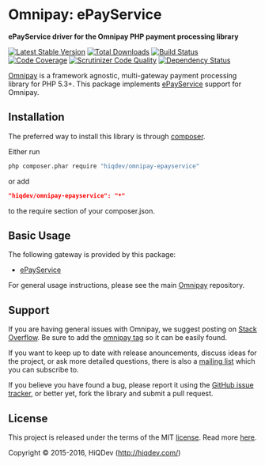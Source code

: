 Omnipay: ePayService
====================

**ePayService driver for the Omnipay PHP payment processing library**

[![Latest Stable Version](https://poser.pugx.org/hiqdev/omnipay-epayservice/v/stable)](https://packagist.org/packages/hiqdev/omnipay-epayservice)
[![Total Downloads](https://poser.pugx.org/hiqdev/omnipay-epayservice/downloads)](https://packagist.org/packages/hiqdev/omnipay-epayservice)
[![Build Status](https://img.shields.io/travis/hiqdev/omnipay-epayservice.svg)](https://travis-ci.org/hiqdev/omnipay-epayservice)
[![Code Coverage](https://scrutinizer-ci.com/g/hiqdev/omnipay-epayservice/badges/coverage.png?b=master)](https://scrutinizer-ci.com/g/hiqdev/omnipay-epayservice/?branch=master)
[![Scrutinizer Code Quality](https://scrutinizer-ci.com/g/hiqdev/omnipay-epayservice/badges/quality-score.png?b=master)](https://scrutinizer-ci.com/g/hiqdev/omnipay-epayservice/?branch=master)
[![Dependency Status](https://www.versioneye.com/php/hiqdev:omnipay-epayservice/dev-master/badge.svg)](https://www.versioneye.com/php/hiqdev:omnipay-epayservice/dev-master)

[Omnipay](https://github.com/omnipay/omnipay) is a framework agnostic, multi-gateway payment
processing library for PHP 5.3+.
This package implements [ePayService](http://epayservices.com/) support for Omnipay.

## Installation

The preferred way to install this library is through [composer](http://getcomposer.org/download/).

Either run

```sh
php composer.phar require "hiqdev/omnipay-epayservice"
```

or add

```json
"hiqdev/omnipay-epayservice": "*"
```

to the require section of your composer.json.

## Basic Usage

The following gateway is provided by this package:

* [ePayService](http://epayservices.com/)

For general usage instructions, please see the main [Omnipay](https://github.com/omnipay/omnipay) repository.

## Support

If you are having general issues with Omnipay, we suggest posting on
[Stack Overflow](http://stackoverflow.com/). Be sure to add the
[omnipay tag](http://stackoverflow.com/questions/tagged/omnipay) so it can be easily found.

If you want to keep up to date with release anouncements, discuss ideas for the project,
or ask more detailed questions, there is also a [mailing list](https://groups.google.com/forum/#!forum/omnipay) which
you can subscribe to.

If you believe you have found a bug, please report it using the [GitHub issue tracker](https://github.com/hiqdev/omnipay-epayservice/issues),
or better yet, fork the library and submit a pull request.

## License

This project is released under the terms of the MIT [license](LICENSE).
Read more [here](http://choosealicense.com/licenses/mit).

Copyright © 2015-2016, HiQDev (http://hiqdev.com/)
